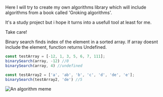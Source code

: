 Here I will try to create my own algorithms library which will include algorithms from a book called 'Groking algorithms'. 

It's a study project but i hope it turns into a usefull tool at least for me.

Take care!

Binary search finds index of the element in a sorted array. If array doesnt include the element, function returns Undefined.

```js
const testArray = [-12, 1, 3, 5, 6, 7, 111];
binarySearch(array, -12) //0
binarySearch(array, 4) //undefined

const testArray2 = ['a', 'ab', 'b', 'c', 'd', 'de', 'e'];
binarySearch(testArray2, 'de') //5
```

![An algorithm meme](https://lh3.googleusercontent.com/proxy/1A0o_4JbDdfLLfnw07DBxB6nM35JjODlEh53wI-0ygpAjkbZL9GWAc45DzWhYNAN6Sh50z_gF-YFfSmrLHPL7rax3arPuRUo3EoLhJyPyOl4ckyKHZkVTd_nq_7DrqIaYmfWrLq-FT51V50eIcFrdg3bp80jwQvpOv0)
